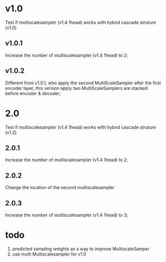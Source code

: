 # v1.0
Test if multiscalesampler (v1.4 1head) works with hybrid cascade struture (v1.0)

## v1.0.1
Increase the number of multiscalesampler (v1.4 1head) to 2;

## v1.0.2
Different from v1.0.1, who apply the second MultiScaleSampler after the first encoder layer, this version apply two MultiScaleSamplers are stacked before encoder & decoder;


# 2.0
Test if multiscalesampler (v1.4 1head) works with hybrid cascade struture (v1.2)

## 2.0.1
Increase the number of multiscalesampler (v1.4 1head) to 2;

## 2.0.2
Change the location of the second multiscalesampler

## 2.0.3
Increase the number of multiscalesampler (v1.4 1head) to 3;

# todo

1. predicted sampling weights as a way to improve MultiscaleSamper
2. use multi Multiscalesampler for v1.0